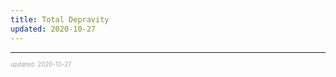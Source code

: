 ```yaml
---
title: Total Depravity
updated: 2020-10-27
---
```


---

<sup><sub><font color="#a6a6a6">updated: 2020-10-27</font></sub></sup>
